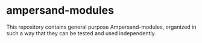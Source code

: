 # ampersand-modules
This repository contains general purpose Ampersand-modules, organized in such a way that they can be tested and used independently.
